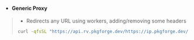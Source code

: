 - #### Generic Proxy
> - Redirects any URL using workers, adding/removing some headers
> ```bash
> curl -qfsSL "https://api.rv.pkgforge.dev/https://ip.pkgforge.dev/json" | jq .
> ```
